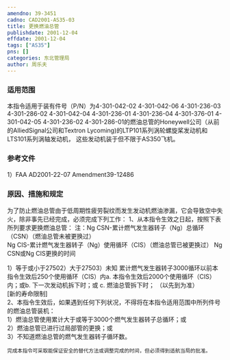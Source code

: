 ```yaml
---
amendno: 39-3451  
cadno: CAD2001-AS35-03  
title: 更换燃油总管  
publishdate: 2001-12-04  
effdate: 2001-12-04  
tags: ["AS35"]  
pns: []  
categories: 东北管理局  
author: 周乐夫  
---
```

  
### 适用范围  
本指令适用于装有件号（P/N）为4-301-042-02  4-301-042-06 4-301-236-03 4-301-286-02 4-301-042-04  4-301-236-01 4-301-236-04 4-301-376-01 4-301-042-05  4-301-236-02 4-301-286-01的燃油总管的Honeywell公司（从前的AlliedSignal公司和Textron Lycoming)的LTP101系列涡轮螺旋桨发动机和LTS101系列涡轴发动机， 这些发动机装于但不限于AS350飞机。  
  
<!--more-->  
### 参考文件  
1）FAA  AD2001-22-07 Amendment39-12486  
  
### 原因、措施和规定  
为了防止燃油总管由于低周期性疲劳裂纹而发生发动机燃油渗漏，它会导致空中失火，除非事先已经完成，必须完成下列工作： 1、从本指令生效之日起，按照下表所列要求更换燃油总管： 注：Ng CSN-累计燃气发生器转子（Ng）总循环（CSN）（燃油总管未被更换过）  
Ng CIS-累计燃气发生器转子（Ng）使用循环（CIS）（燃油总管已被更换过） Ng CSN或Ng CIS更换的时间  
  
1）等于或小于27502）大于27503）未知  累计燃气发生器转子3000循环以前本指令生效后250个使用循环（CIS）内a. 本指令生效后2000个使用循环（CIS）内；或b. 下一次发动机拆下时；或 c. 燃油总管拆下时； （以先到为准）  
[新的寿命限制]  
2、本指令生效后，如果遇到任何下列状况，不得将在本指令适用范围中所列件号的燃油总管装机：  
  1）燃油总管使用累计大于或等于3000个燃气发生器转子总循环；或  
2）燃油总管已进行过局部管的更换；或  
3）不知道燃油总管的燃气发生器转子循环数。  
  
    完成本指令可采取能保证安全的替代方法或调整完成的时间，但必须得到适航当局的批准。  
